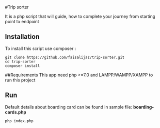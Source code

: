 #Trip sorter
 
It is a php script that will guide, how to complete your journey from starting point to endpoint

## Installation
To install this script use composer :

```
git clone https://github.com/faisalijaz/trip-sorter.git
cd trip-sorter
composer install
```

##Requirements
This app need php >=7.0 and LAMPP/WAMPP/XAMPP to run this project

## Run
Default details about boarding card can be found in sample file: <b>boarding-cards.php</b>

```
php index.php
```
